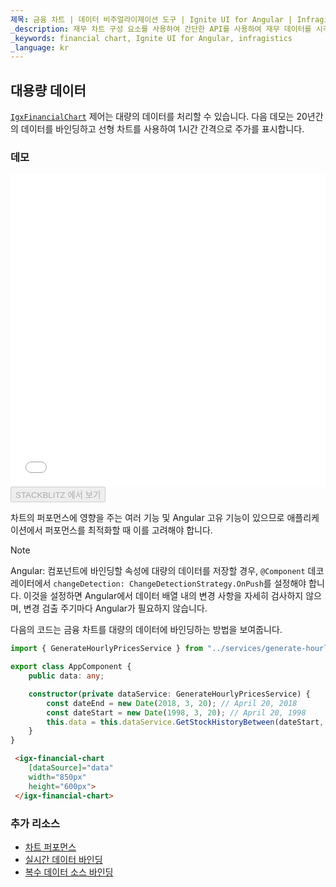 ```yaml
---
제목: 금융 차트 | 데이터 비주얼라이제이션 도구 | Ignite UI for Angular | Infragistics | 대용량 데이터
_description: 재무 차트 구성 요소를 사용하여 간단한 API를 사용하여 재무 데이터를 시각화하십시오. 자세한 정보는 데모, 종속성, 사용법 및 도구 모음을보십시오.
_keywords: financial chart, Ignite UI for Angular, infragistics
_language: kr
---
```


## 대용량 데이터

[`IgxFinancialChart`](/products/ignite-ui-angular/api/docs/typescript/latest/classes/igxfinancialchart.html) 제어는 대량의 데이터를 처리할 수 있습니다. 다음 데모는 20년간의 데이터를 바인딩하고 선형 차트를 사용하여 1시간 간격으로 주가를 표시합니다.

### 데모

<div class="sample-container loading" style="height: 500px">
    <iframe id="financial-chart-high-volume-iframe" src='{environment:dvDemosBaseUrl}/charts/financial-chart-high-volume' width="100%" height="100%" seamless frameBorder="0" onload="onXPlatSampleIframeContentLoaded(this);"></iframe>
</div>
<div>
    <button data-localize="stackblitz" disabled class="stackblitz-btn"   data-iframe-id="financial-chart-high-volume-iframe" data-demos-base-url="{environment:dvDemosBaseUrl}">STACKBLITZ 에서 보기
    </button>
</div>
<div class="divider--half"></div>

차트의 퍼포먼스에 영향을 주는 여러 기능 및 Angular 고유 기능이 있으므로 애플리케이션에서 퍼포먼스를 최적화할 때 이를 고려해야 합니다.

> [!NOTE]
> Angular:
> 컴포넌트에 바인딩할 속성에 대량의 데이터를 저장할 경우, `@Component` 데코레이터에서 `changeDetection: ChangeDetectionStrategy.OnPush`를 설정해야 합니다. 이것을 설정하면 Angular에서 데이터 배열 내의 변경 사항을 자세히 검사하지 않으며, 변경 검출 주기마다 Angular가 필요하지 않습니다.

다음의 코드는 금융 차트를 대량의 데이터에 바인딩하는 방법을 보여줍니다.

```ts
import { GenerateHourlyPricesService } from "../services/generate-hourly-prices.service";

export class AppComponent {
    public data: any;

    constructor(private dataService: GenerateHourlyPricesService) {
        const dateEnd = new Date(2018, 3, 20); // April 20, 2018
        const dateStart = new Date(1998, 3, 20); // April 20, 1998
        this.data = this.dataService.GetStockHistoryBetween(dateStart, dateEnd);
    }
}
```

```html
 <igx-financial-chart
    [dataSource]="data"
    width="850px"
    height="600px">
 </igx-financial-chart>
```

<div class="divider--half"></div>

### 추가 리소스

<div class="divider--half"></div>

-   [차트 퍼포먼스](financial-chart-performance.md)
-   [실시간 데이터 바인딩](financial-chart-high-frequency.md)
-   [복수 데이터 소스 바인딩](financial-chart-multiple-data.md)
